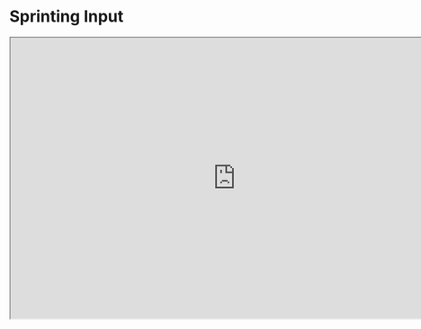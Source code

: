 # Sprinting Input

<p><iframe title="YouTube video player" src="https://www.youtube.com/embed/jaPPpigNpuQ?si=IKQuUOi3Y6lmqO6C" width="800" height="500" allowfullscreen="allowfullscreen" allow="accelerometer; autoplay; clipboard-write; encrypted-media; gyroscope; picture-in-picture; web-share"></iframe></p>